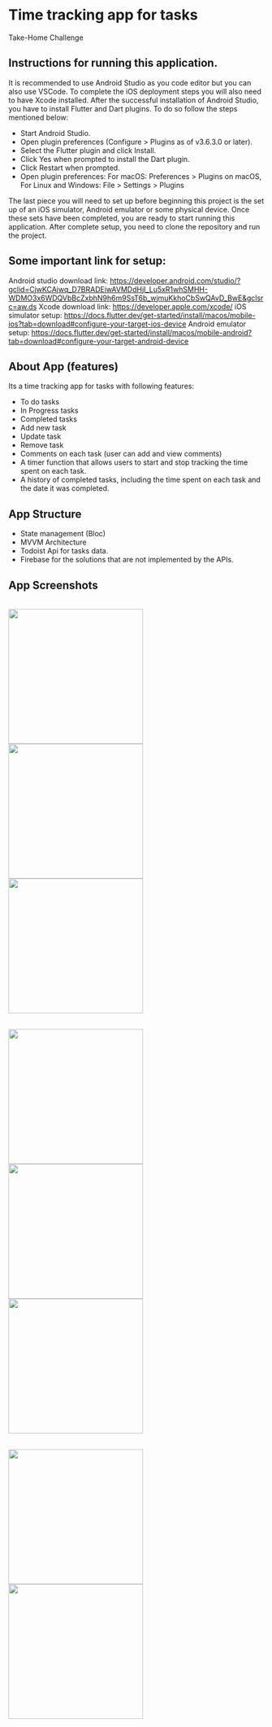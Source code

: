 # Time tracking app for tasks

Take-Home Challenge

## Instructions for running this application.
It is recommended to use Android Studio as you code editor but you can also use VSCode.
To complete the iOS deployment steps you will also need to have Xcode installed.
After the successful installation of Android Studio, you have to install Flutter and Dart plugins.
To do so follow the steps mentioned below:
- Start Android Studio.
- Open plugin preferences (Configure > Plugins as of v3.6.3.0 or later).
- Select the Flutter plugin and click Install.
- Click Yes when prompted to install the Dart plugin.
- Click Restart when prompted.
- Open plugin preferences:
  For macOS: Preferences > Plugins on macOS,
  For Linux and Windows: File > Settings > Plugins

The last piece you will need to set up before beginning this project is the set up of an
iOS simulator, Android emulator or some physical device. Once these sets have been completed,
you are ready to start running this application.
After complete setup, you need to clone the repository and run the project.

## Some important link for setup:
Android studio download link: https://developer.android.com/studio/?gclid=CjwKCAjwq_D7BRADEiwAVMDdHjI_Lu5xR1whSMHH-WDMO3x6WDQVbBcZxbhN9h6m9SsT6b_wjmuKkhoCbSwQAvD_BwE&gclsrc=aw.ds
Xcode download link: https://developer.apple.com/xcode/
iOS simulator setup: https://docs.flutter.dev/get-started/install/macos/mobile-ios?tab=download#configure-your-target-ios-device
Android emulator setup: https://docs.flutter.dev/get-started/install/macos/mobile-android?tab=download#configure-your-target-android-device

## About App (features)
Its a time tracking app for tasks with following features:
- To do tasks
- In Progress tasks
- Completed tasks
- Add new task
- Update task
- Remove task
- Comments on each task (user can add and view comments)
- A timer function that allows users to start and stop 
tracking the time spent on each task.
- A history of completed tasks, including the time spent 
on each task and the date it was completed.

## App Structure
- State management (Bloc)
- MVVM Architecture
- Todoist Api for tasks data.
- Firebase for the solutions that are not implemented by the APIs.
  
## App Screenshots
&nbsp;  
<img src="images/1.png" width=265, height:270>  <img src="images/2.png" width=265, height:270>  <img src="images/3.png" width=265, height:270>

&nbsp;  
<img src="images/4.png" width=265, height:270> <img src="images/5.png" width=265, height:270> <img src="images/6.png" width=265, height:270>

&nbsp;  
<img src="images/7.png" width=265, height:270> <img src="images/8.png" width=265, height:270>


